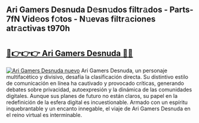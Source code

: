 ## Ari Gamers Desnuda D𝚎sn𝚞dos filtr𝚊dos - Parts-7fN Vid𝚎os f𝚘tos - N𝚞evas filtr𝚊ciones atr𝚊ctivas t970h

# <h2><a href="http://mb0r09.tromn.icu/?c=Ari+Gamers+Desnuda">🔗👉👉👉 Ari Gamers Desnuda 🔗🔗</a></h2>

[![Ari Gamers Desnuda nuevo](https://i.imgur.com/pEAQMta.gif)](http://mb0r09.tromn.icu/?c=Ari+Gamers+Desnuda)
Ari Gamers Desnuda, un personaje multifacético y divisivo, desafía la clasificación directa. Su distintivo estilo de comunicación en línea ha cautivado y provocado críticas, generando debates sobre privacidad, autoexpresión y la dinámica de las comunidades digitales. Aunque sus planes de futuro no están claros, su papel en la redefinición de la esfera digital es incuestionable. Armado con un espíritu inquebrantable y un encanto innegable, el viaje de Ari Gamers Desnuda en el reino virtual es interminable.
